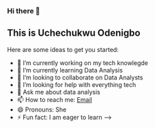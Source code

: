 ### Hi there 👋

## This is Uchechukwu Odenigbo


Here are some ideas to get you started:

- 🔭 I’m currently working on my tech knowlegde
- 🌱 I’m currently learning Data Analysis
- 👯 I’m looking to collaborate on Data Analysts
- 🤔 I’m looking for help with everything tech
- 💬 Ask me about data analysis
- 📫 How to reach me: [Email](uchec30@gmail.com)
- 😄 Pronouns: She
- ⚡ Fun fact: I am eager to learn
-->
